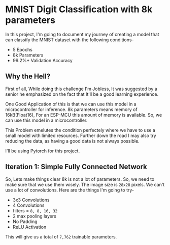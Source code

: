 # MNIST Digit Classification with 8k parameters

In this project, I'm going to document my journey of creating a model that can classify the MNIST dataset with the following conditions-
* 5 Epochs
* 8k Parameters
* 99.2%+ Validation Accuracy


## Why the Hell?
First of all, While doing this challenge I'm Jobless, It was suggested by a senior he emphasized on the fact that It'll be a good learning experience.

One Good Application of this is that we can use this model in a microcontroller for inference. 8k parameters means  memory of 16kB(Float16), For an ESP-MCU this amount of memory is available. So, we can use this model in a microcontroller.

This Problem emelutes the condition perfectely where we have to use a small model with limited resources. Further down the road I may also try reducing the data, as having a good data is not always possible.

I'll be using Pytorch for this project.

## Iteration 1: Simple Fully Connected Network

So, Lets make things clear 8k is not a lot of parameters. So, we need to make sure that we use them wisely. The image size is `28x28` pixels. We can't use a lot of convolutions.
Here are the things I'm going to try-

* 3x3 Convolutions
* 4 Convolutions
* filters = `8, 8, 16, 32`
* 2 max pooling layers
* No Padding
* ReLU Activation

This will give us a total of `7,762` trainable parameters.
